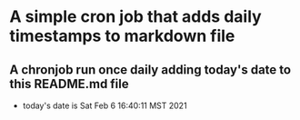 A simple cron job that adds daily timestamps to markdown file
============================================================
## A chronjob run once daily adding today's date to this README.md file
* today's date is Sat Feb  6 16:40:11 MST 2021
